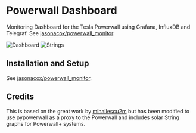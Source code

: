 # Powerwall Dashboard

Monitoring Dashboard for the Tesla Powerwall using Grafana, InfluxDB and Telegraf.  See [jasonacox/powerwall_monitor](https://github.com/jasonacox/Powerwall-Dashboard).

![Dashboard](https://user-images.githubusercontent.com/836718/144769680-78b8abf4-4336-4672-9483-896b0476ec44.png)
![Strings](https://user-images.githubusercontent.com/836718/146310511-7863e4bb-7e43-40b9-9790-65c1d6ce24ba.png)

## Installation and Setup

See [jasonacox/powerwall_monitor](https://github.com/jasonacox/Powerwall-Dashboard#requirements).  

## Credits

This is based on the great work by [mihailescu2m](https://github.com/mihailescu2m/powerwall_monitor) but has been modified to use pypowerwall as a proxy to the Powerwall and includes solar String graphs for Powerwall+ systems.
